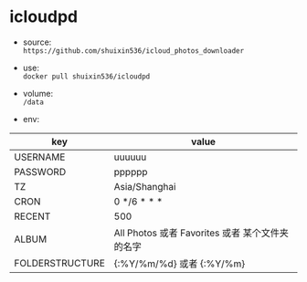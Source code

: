 # icloudpd
- source:  
`https://github.com/shuixin536/icloud_photos_downloader`

- use:  
`docker pull shuixin536/icloudpd`

- volume:  
`/data`

- env:  

| key | value |
| ------ | ------ |
| USERNAME | uuuuuu |
| PASSWORD | pppppp | 
| TZ | Asia/Shanghai | 
| CRON | 0 */6 * * * | 
| RECENT | 500 | 
| ALBUM | All Photos 或者 Favorites 或者 某个文件夹的名字 | 
| FOLDERSTRUCTURE | {:%Y/%m/%d} 或者 {:%Y/%m} | 